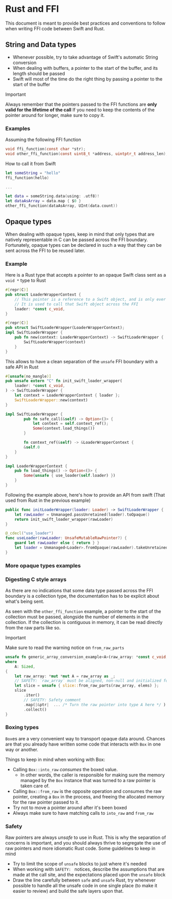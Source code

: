 # Rust and FFI

This document is meant to provide best practices and conventions to follow
when writing FFI code between Swift and Rust.

## String and Data types

- Whenever possible, try to take advantage of Swift's automatic String conversion
- When dealing with buffers, a pointer to the start of the buffer, and its length should be passed
- Swift will most of the time do the right thing by passing a pointer to the start of the buffer
> [!IMPORTANT]
> Always remember that the pointers passed to the FFI functions are **only valid for the lifetime of the call**
> If you need to keep the contents of the pointer around for longer, make sure to copy it.

### Examples

Assuming the following FFI function

```C
void ffi_function(const char *str);
void other_ffi_function(const uint8_t *address, uintptr_t address_len);
```

How to call it from Swift

```swift
let someString = "hello"
ffi_function(hello)

...

let data = someString.data(using: .utf8)!
let dataAsArray = data.map { $0 }
other_ffi_function(dataAsArray, UInt(data.count))

```

## Opaque types

When dealing with opaque types, keep in mind that only types that are natively representable in C can be passed across the FFI boundary.
Fortunately, opaque types can be declared in such a way that they can be sent across the FFI to be reused later.

### Example

Here is a Rust type that accepts a pointer to an opaque Swift class sent as a `void *` type to Rust

```rust
#[repr(C)]
pub struct LoaderWrapperContext {
    // This pointer is a reference to a Swift object, and is only ever read by Rust.
    // It is used to call that Swift object across the FFI
    loader: *const c_void,
}

#[repr(C)]
pub struct SwiftLoaderWrapper(LoaderWrapperContext);
impl SwiftLoaderWrapper {
    pub fn new(context: LoaderWrapperContext) -> SwiftLoaderWrapper {
        SwiftLoaderWrapper(context)
    }
}
```

This allows to have a clean separation of the `unsafe` FFI boundary with a safe API in Rust

```rust
#[unsafe(no_mangle)]
pub unsafe extern "C" fn init_swift_loader_wrapper(
    loader: *const c_void,
) -> SwiftLoaderWrapper {
    let context = LoaderWrapperContext { loader };
    SwiftLoaderWrapper::new(context)
}

impl SwiftLoaderWrapper {
        pub fn safe_call(&self) -> Option<()> {
            let context = self.context_ref();
            Some(context.load_things())
        }

        fn context_ref(&self) -> &LoaderWrapperContext {
        &self.0
    }
}

impl LoaderWrapperContext {
    pub fn load_things() -> Option<()> {
        Some(unsafe { use_loader(self.loader) })
    }
}
```


Following the example above, here's how to provide an API from swift (That used from Rust in the previous example)

```swift
public func initLoaderWrapper(loader: Loader) -> SwiftLoaderWrapper {
    let rawLoader = Unmanaged.passUnretained(loader).toOpaque()
    return init_swift_loader_wrapper(rawLoader)
}

@_cdecl("use_loader")
func useLoader(rawLoader: UnsafeMutableRawPointer?) {
    guard let rawLoader else { return } }
    let loader = Unmanaged<Loader>.fromOpaque(rawLoader).takeUnretainedValue()
}
```

### More opaque types examples

### Digesting C style arrays
As there are no indications that some data type passed across the FFI boundary is a collection type,
the documentation has to be explicit about what's being sent.

As seen with the `other_ffi_function` example, a pointer to the start of the collection must be passed, alongside the number of elements in the collection.
If the collection is contiguous in memory, it can be read directly from the raw parts like so.
> [!IMPORTANT]
> Make sure to read the warning notice on `from_raw_parts`

```rust
unsafe fn generic_array_conversion_example<A>(raw_array: *const c_void, elems: usize) -> Vec<A>
where
    A: Sized,
{
    let raw_array: *mut *mut A = raw_array as _;
    // SAFETY: `raw_array` must be aligned, non-null and initialized for `count` reads
    let slice = unsafe { slice::from_raw_parts(raw_array, elems) };
    slice
        .iter()
        // SAFETY: Safety comment
        .map(|&ptr|  ... /* Turn the raw pointer into type A here */ )
        .collect()
}
```

### Boxing types

`Box`es are a very convenient way to transport opaque data around.
Chances are that you already have written some code that interacts with `Box` in one way or another.

Things to keep in mind when working with Box:
- Calling `Box::into_raw` *consumes* the boxed value.
    - In other words, the caller is responsible for making sure the memory managed by the `Box` instance that was turned to a raw pointer is taken care of.
- Calling `Box::from_raw` is the opposite operation and consumes the raw pointer, creating a `Box` in the process, and freeing the allocated memory for the raw pointer passed to it.
- Try not to move a pointer around after it's been boxed
- Always make sure to have matching calls to `into_raw` and `from_raw`

### Safety

Raw pointers are always *unsafe* to use in Rust.
This is why the separation of concerns is important, and you should always thrive 
to segregate the use of raw pointers and more idiomatic Rust code. Some guidelines to keep in mind

- Try to limit the scope of `unsafe` blocks to just where it's needed
- When working with `SAFETY: ` notices, describe the assumptions that are made at the call site, and the expectations placed upon the `unsafe` block
- Draw the line carefully between `safe` and `unsafe` Rust, try whenever possible to handle all the unsafe code in one single place (to make it easier to review) and build the safe layers upon that.
